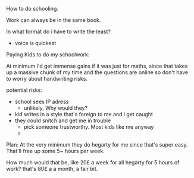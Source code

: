 How to do schooling.

Work can always be in the same book. 

In what format do i have to write the least?
- voice is quickest



Paying Kids to do my schoolwork: 

At minimum i'd get immense gains if it was just for maths, since that takes up a massive chunk of my time and the questions are online so don't have to worry about handwriting risks.

potential risks: 

- school sees IP adress
  - unlikely. Why would they? 
- kid writes in a style that's foreign to me and i get caught
- they could snitch and get me in trouble
  - pick someone trustworthy. Most kids like me anyway
  - 


Plan:
At the very minimum they do hegarty for me since that's super easy. 
That'll free up some 5~ hours per week.

How much would that be, like 20£ a week for all hegarty for 5 hours of work? that's 80£ a a month, a fair bit. 
